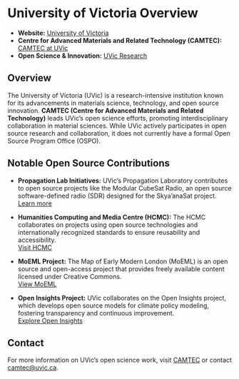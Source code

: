 # University of Victoria Overview

- **Website:** [University of Victoria](https://www.uvic.ca/)
- **Centre for Advanced Materials and Related Technology (CAMTEC):** [CAMTEC at UVic](https://www.uvic.ca/research/centres/camtec/)
- **Open Science & Innovation:** [UVic Research](https://www.uvic.ca/research/)

## Overview  

The University of Victoria (UVic) is a research-intensive institution known for its advancements in materials science, technology, and open source innovation. **CAMTEC (Centre for Advanced Materials and Related Technology)** leads UVic’s open science efforts, promoting interdisciplinary collaboration in material sciences. While UVic actively participates in open source research and collaboration, it does not currently have a formal Open Source Program Office (OSPO).

## Notable Open Source Contributions  

- **Propagation Lab Initiatives:** UVic’s Propagation Laboratory contributes to open source projects like the Modular CubeSat Radio, an open source software-defined radio (SDR) designed for the Skya’anaSat project.  
  [Learn more](https://www.propagationlab.ca/opensource/)

- **Humanities Computing and Media Centre (HCMC):** The HCMC collaborates on projects using open source technologies and internationally recognized standards to ensure reusability and accessibility.  
  [Visit HCMC](https://www.uvic.ca/humanities/hcmc/aboutus/index.php)

- **MoEML Project:** The Map of Early Modern London (MoEML) is an open source and open-access project that provides freely available content licensed under Creative Commons.  
  [View MoEML](https://mapoflondon.uvic.ca/contributor_rights.htm)

- **Open Insights Project:** UVic collaborates on the Open Insights project, which develops open source models for climate policy modeling, fostering transparency and continuous improvement.  
  [Explore Open Insights](https://www.uvic.ca/news/topics/2024%2Bclean-prosperity-foundation-open-insights%2Bnews)

## Contact  

For more information on UVic’s open science work, visit [CAMTEC](https://www.uvic.ca/research/centres/camtec/) or contact [camtec@uvic.ca](mailto:camtec@uvic.ca).
